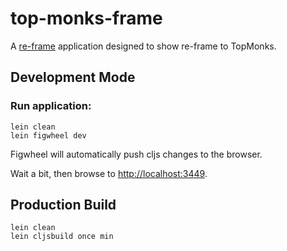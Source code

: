 # top-monks-frame

A [re-frame](https://github.com/Day8/re-frame) application designed to show re-frame to TopMonks. 

## Development Mode

### Run application:

```
lein clean
lein figwheel dev
```

Figwheel will automatically push cljs changes to the browser.

Wait a bit, then browse to [http://localhost:3449](http://localhost:3449).

## Production Build

```
lein clean
lein cljsbuild once min
```
